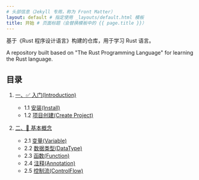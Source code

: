 ```yaml
---
# 头部信息（Jekyll 专用，称为 Front Matter）
layout: default # 指定使用 _layouts/default.html 模板
title: 开始 # 页面标题（会替换模板中的 {{ page.title }}）
---
```


基于《Rust 程序设计语言》构建的仓库，用于学习 Rust 语言。

A repository built based on "The Rust Programming Language" for learning the Rust language.

## 目录

1. [一、✅ 入门(Introduction)](./src/01/1.0_first.md#入门)

   - 1.1 [安装(Install)](./src/01/1.1_install.md#安装)
   - 1.2 [项目创建(Create Project)](./src/01/1.2_create.md#创建项目)

2. [二、🌠 基本概念](./src/03/3.0_first.md#常见的概念)
   - 2.1 [变量(Variable)](./src/03/3.1var.md#变量)
   - 2.2 [数据类型(DataType)](./src/03/3.2data_type.md#数据类型)
   - 2.3 [函数(Function)](./src/03/3.3function.md#函数)
   - 2.4 [注释(Annotation)](./src/03/3.4annotation.md#注释)
   - 2.5 [控制流(ControlFlow)](./src/03/3.5control_flow.md#控制流)

